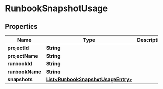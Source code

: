 

# RunbookSnapshotUsage


## Properties

Name | Type | Description | Notes
------------ | ------------- | ------------- | -------------
**projectId** | **String** |  |  [optional]
**projectName** | **String** |  |  [optional]
**runbookId** | **String** |  |  [optional]
**runbookName** | **String** |  |  [optional]
**snapshots** | [**List&lt;RunbookSnapshotUsageEntry&gt;**](RunbookSnapshotUsageEntry.md) |  |  [optional]




